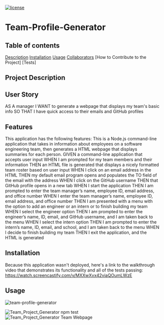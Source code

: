 [![license](https://img.shields.io/badge/license-MIT-orange)](https://shields.io)  

# Team-Profile-Generator

## Table of contents
[Description](#description)
[Installation](#installation)
[Usage](#usage)
[Collaborators](collaborator)
[How to Contribute to the Project]
[Tests]

## Project Description 

## User Story ##
AS A manager
I WANT to generate a webpage that displays my team's basic info
SO THAT I have quick access to their emails and GitHub profiles

## Features ##
This application has the following features:
This is a Node.js command-line application that takes in information about employees on a software engineering team, then generates a HTML webpage that displays summaries for each person. 
GIVEN a command-line application that accepts user input
WHEN I am prompted for my team members and their information
THEN an HTML file is generated that displays a nicely formatted team roster based on user input
WHEN I click on an email address in the HTML
THEN my default email program opens and populates the TO field of the email with the address
WHEN I click on the GitHub username
THEN that GitHub profile opens in a new tab
WHEN I start the application
THEN I am prompted to enter the team manager’s name, employee ID, email address, and office number
WHEN I enter the team manager’s name, employee ID, email address, and office number
THEN I am presented with a menu with the option to add an engineer or an intern or to finish building my team
WHEN I select the engineer option
THEN I am prompted to enter the engineer’s name, ID, email, and GitHub username, and I am taken back to the menu
WHEN I select the intern option
THEN I am prompted to enter the intern’s name, ID, email, and school, and I am taken back to the menu
WHEN I decide to finish building my team
THEN I exit the application, and the HTML is generated

## Installation
Because this application wasn't deployed, here's a link to the walkthrough video that demonstrates its functionality and all of the tests passing: https://watch.screencastify.com/v/MXXwXvx42viaQOumLWzE


## Usage
![team-profile-generator](https://user-images.githubusercontent.com/87610840/151715724-ae41ad58-2452-480d-97ea-ee7b3e1b4fc0.gif)

![Team_Project_Generator npm test](https://user-images.githubusercontent.com/87610840/135786650-4849ca3b-9ef3-4709-9d23-8a631bfc37f9.JPG)
![Team_Project_Generator Team Webpage](https://user-images.githubusercontent.com/87610840/135786652-a5a245b5-770f-42dd-8ebc-ade19c2d4e6f.JPG)

